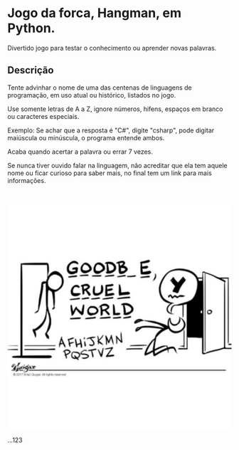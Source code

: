# Jogo da forca, Hangman, em Python.
Divertido jogo para testar o conhecimento ou aprender novas palavras.

## Descrição
Tente advinhar o nome de uma das centenas de linguagens de programação, em uso atual ou histórico, listados no jogo.

Use somente letras de A a Z, ignore números, hifens, espaços em branco ou caracteres especiais.

Exemplo: Se achar que a resposta é "C#", digite "csharp", pode digitar maiúscula ou minúscula, o programa entende ambos.

Acaba quando acertar a palavra ou errar 7 vezes.

Se nunca tiver ouvido falar na linguagem, não acreditar que ela tem aquele nome ou ficar curioso para saber mais, no final tem um link para mais informações.

<br/>

<p align="center">
<img src=https://github.com/marcosmorandi/hangman-python/blob/main/hangman-cartoon.jpg >
</p>
...123